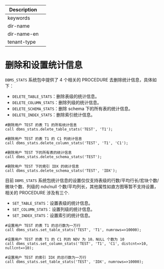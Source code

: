 | Description   |                 |
|---------------|-----------------|
| keywords      |                 |
| dir-name      |                 |
| dir-name-en   |                 |
| tenant-type   |                 |

# 删除和设置统计信息

`DBMS_STATS` 系统包中提供了 4 个相关的 PROCEDURE 去删除统计信息，具体如下：

* `DELETE_TABLE_STATS`：删除表级的统计信息。
* `DELETE_COLUMN_STATS`：删除列级的统计信息。
* `DELETE_SCHEMA_STATS`：删除 schema 下的所有表的统计信息。
* `DELETE_INDEX_STATS`：删除索引统计信息。

```
#删除用户 TEST 的表 T1 的所有统计信息
call dbms_stats.delete_table_stats('TEST', 'T1');

#删除用户 TEST 的表 T1 的 C1 列统计信息
call dbms_stats.delete_column_stats('TEST', 'T1', 'C1');

#删除用户 TEST 下的所有表的统计信息
call dbms_stats.delete_schema_stats('TEST');

#删除用户 TEST 下的索引 IDX 的统计信息
call dbms_stats.delete_schema_stats('TEST', 'IDX');
```

目前 `DBMS_STATS` 系统包统计信息的设置仅仅支持表级的行数/平均行长/宏块个数/微块个数、列级的 ndv/null 个数/平均列长，其他属性如直方图等暂不支持设置，相关的 PROCEDURE 涉及有三个.

* `SET_TABLE_STATS`：设置表级的统计信息。
* `SET_COLUMN_STATS`：设置列级的统计信息。
* `SET_INDEX_STATS`：设置索引的统计信息。

```
#设置用户 TEST 的表 T1 的总行数为一万行
call dbms_stats.set_table_stats('TEST', 'T1', numrows=>10000);

#设置用户 TEST 的表 T1 的 C1 列的 NDV 为 10，NULL 个数为 10
call dbms_stats.set_column_stats('TEST', 'T1', 'C1', distcnt=>10, nullcnt=>10);

#设置用户 TEST 的索引 IDX 的总行数为一万行
call dbms_stats.set_table_stats('TEST', 'IDX', numrows=>10000);
```
